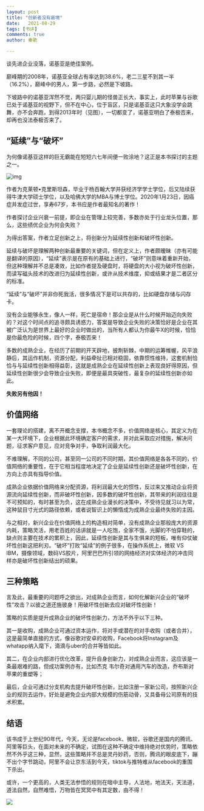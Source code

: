 ```yaml
---
layout: post
title: "创新者没有窘境"
date:   2021-08-29
tags: [书评]
comments: true
author: 秦歌

---
```


谈先进企业没落，诺基亚是绝佳案例。

 

巅峰期的2008年，诺基亚全球占有率达到38.6%，老二三星不到其一半（16.2%），巅峰中的男人，第一步路，必然是下坡路。

 

下坡路中的诺基亚浑然不觉，两只婴儿期的怪兽正长大，事实上，此时苹果与谷歌已处于诺基亚的视野下，但不在中心，位于盲区，只是诺基亚这只大象没学会跳舞，亦不会奔跑，到得2013年时（见图），一切都变了，诺基亚明白了泰极否来，却再也没法泰极否来了。

 

## **“延续”与“破坏”**

 

为何像诺基亚这样的巨无霸能在短短六七年间便一败涂地？这正是本书探讨的主题之一。

 



![img](https://raw.githubusercontent.com/jandyxu/jandyxu.github.io/master/images/chuangxin/nokia.jpg)

 



作者为克莱顿•克里斯坦森，毕业于杨百翰大学并获经济学学士学位，后又陆续获得牛津大学硕士学位，以及哈佛大学的MBA与博士学位。2020年1月23日，因癌症并发症过世，享寿67岁，本书应是作者最知名的著作！



作者探讨企业兴衰一前提，即企业在管理上较完善，多数亦处于行业龙头位置，那么，这些绩优企业为何会失败？



为得出答案，作者立足创新之上，将创新分为延续性创新和破坏性创新。



延续与破坏是理解两种创新最重要的关键词，但在定义上，作者颇暧昧（亦有可能是翻译的原因），“延续”表示是在原有的基础上进行，“破坏”则意味着重新开始，但这种理解并不总是凑效，比如作者提及硬盘时，将硬盘的大小视为破坏性创新，而读写磁头技术的改进归为延续性创新，或许从技术维度，抑或结果才是二者区分的标准。

 

“延续”与“破坏”并非你死我活，很多情况下是可以共存的，比如硬盘存储与闪存卡。

 

没有企业能够永生，像人一样，死亡是宿命！那企业是从什么时候开始迈向失败的？对这个时间点的追寻颇具诱惑力，答案是导致企业失败的决策恰好是企业在其被广泛认为是世界上最好的企业时做出的，当所有人都认为你最牛X的时候，恰恰是你最危险的时候，四个字，泰极否来！

 

多数的成熟企业，在经历了前期的开天辟地，披荆斩棘，中期的运筹帷幄，风平浪静后，其运作机制，资源分配，利益牵扯已相对稳固，依靠惯性维持，这套机制恰恰与与延续性创新相得益彰，这就是成熟企业在延续性创新上表现良好得原因，但延续性创新很少会导致企业失败，即便是最具突破性，最复杂的延续性创新亦如此。

 

**失败另有他因！**

 

## **价值网络**

 

一套理论的搭建，离不开概念支撑，本书概念不多，价值网络是核心，其定义为在某一大环境下，企业根据此环境确定客户的需求，并对此采取应对措施，解决问题，征求客户意见，应对竞争对手，争取利润最大化。

 

不难理解，不同的公司，甚至同一公司的不同时期，其价值网络是各各不同的，价值网络的重要性，在于它相当程度地决定了企业是延续性创新还是破坏性创新，在方向上亦具有指导价值。

 

成熟企业依据价值网络来分配资源，将利润最大化的惯性，反过来又推动企业将资源流向延续性创新，而非破坏性创新，因多数的破坏性创新，其带来的利润往往是不可预知的，有时甚至为负，这在成熟企业漫长的决策中，不受待见就习以为常，这种鼠目寸光式的路径依赖，或者说智识上的懒惰成为成熟企业最终失败的主因。

 

与之相对，新兴企业在价值网络上的构造相对简单，没有成熟企业那般庞大的资源内耗，策略灵活，用老百姓的话讲就是一人吃饱，全家不饿，光脚的不怕穿鞋的，缺点则主要在技术的累积上，因此，延续性创新是其与生俱来的短板，唯有仰仗破坏性创新这把利刃。“破坏”打败“延续”的例子很多，在操作系统上，微软 VS IBM，摄像领域，数码VS胶片，阿里巴巴所引领的网络经济对实体经济的冲击同样亦是破坏性创新结出的硕果。

 

## **三种策略**

 

言及此，最重要的问题呼之欲出，对成熟企业而言，如何化解新兴企业的“破坏性”攻击？以彼之道还施彼身！用破坏性创新去应对破坏性创新！

 

策略的实质是提升成熟企业的破坏性创新力，方法不外乎以下三种。

 

其一是收购，成熟企业可通过资本运作，将对手或潜在的对手收购（或者合并），这是最简单直接的方式，像谷歌对安卓的收购，Facebook将Instagram及whatapp纳入麾下，滴滴与uber的合并等皆如此。



其二，在企业内部进行优化改革，提升自身创新力，对成熟企业而言，这应该是一条最艰难的路，但成功案例亦有，比如杰克 韦尔奇对通用汽车的改造，乔布斯对苹果的重塑等；

 

最后，企业可通过分支机构去提升破坏性创新，比如注册一家新公司，按照新兴企业的规则去运作，好处是避免企业内部大规模的伤筋动骨，又具备母公司原有的技术积累。



## 结语



该书成于上世纪90年代，今天，无论是facebook、微软，谷歌还是国内的腾讯、阿里等巨头，在面对未来的不确定，试图在这种不确定中维持绝对优势时，策略依然不外乎这三种，显然，这些策略并不总是灵丹妙药，否则，腾讯的眼皮底下，蹦不出个字节跳动，阿里不会让京东活到今天，tiktok与推特难从facebook的重围下杀出。

 

或许，一个更高的，人类无法参悟的规则在暗中主导，人法地，地法天，天法道，道法自然，自然难悟，万物皆在冥冥中有其定数，由不得！

![](https://raw.githubusercontent.com/jandyxu/jandyxu.github.io/master/images/chuangxin/ch.png)

